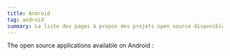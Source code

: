 ```yaml
---
title: Android
tag: android
summary: La liste des pages à propos des projets open source disponible sur Android.
---
```


The open source applications available on Android :
